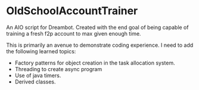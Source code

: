 # OldSchoolAccountTrainer
An AIO script for Dreambot. Created with the end goal of being capable of training a fresh f2p account to max given enough time.


This is primarily an avenue to demonstrate coding experience. I need to add the following learned topics:

- Factory patterns for object creation in the task allocation system.
- Threading to create async program
- Use of java timers.
- Derived classes.
